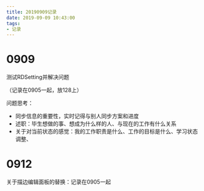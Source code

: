 ```yaml
---
title: 20190909记录
date: 2019-09-09 10:43:00
tags:
- 记录
---
```


# 0909

测试RDSetting并解决问题

（记录在0905一起，放128上）

问题思考：

- 同步信息的重要性，实时记得与别人同步方案和进度
- 述职：毕生想做的事、想成为什么样的人、与现在的工作有什么关系
- 关于对当前状态的感觉：我的工作职责是什么、工作的目标是什么、学习状态调整、

# 0912

关于描边编辑面板的替换：记录在0905一起